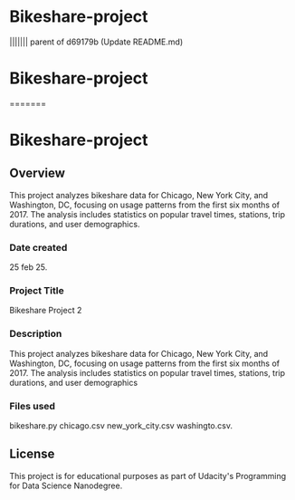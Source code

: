 
# Bikeshare-project
||||||| parent of d69179b (Update README.md)
# Bikeshare-project
=======

# Bikeshare-project

## Overview
This project analyzes bikeshare data for Chicago, New York City, and Washington, DC, focusing on usage patterns from the first six months of 2017. The analysis includes statistics on popular travel times, stations, trip durations, and user demographics.
### Date created
25 feb 25.

### Project Title
Bikeshare Project 2

### Description
This project analyzes bikeshare data for Chicago, New York City, and Washington, DC, focusing on usage patterns from the first six months of 2017. The analysis includes statistics on popular travel times, stations, trip durations, and user demographics

### Files used
bikeshare.py
chicago.csv
new_york_city.csv
washingto.csv. 


## License
This project is for educational purposes as part of Udacity's Programming for Data Science Nanodegree.


